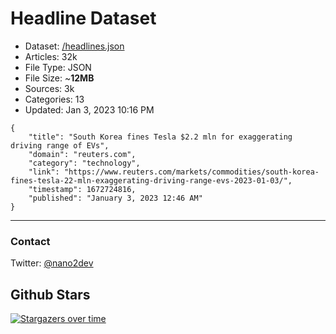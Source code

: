 # Headline Dataset

- Dataset: [/headlines.json](https://raw.githubusercontent.com/fwd/news/master/headlines.json) 
- Articles: 32k
- File Type: JSON
- File Size: ~**12MB**
- Sources: 3k
- Categories: 13
- Updated: Jan 3, 2023 10:16 PM

```
{
    "title": "South Korea fines Tesla $2.2 mln for exaggerating driving range of EVs",
    "domain": "reuters.com",
    "category": "technology",
    "link": "https://www.reuters.com/markets/commodities/south-korea-fines-tesla-22-mln-exaggerating-driving-range-evs-2023-01-03/",
    "timestamp": 1672724816,
    "published": "January 3, 2023 12:46 AM"
}
```

---

### Contact 

Twitter: [@nano2dev](https://twitter.com/nano2dev)

## Github Stars

[![Stargazers over time](https://starchart.cc/fwd/news.svg)](https://starchart.cc/fwd/news)
